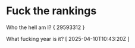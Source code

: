 # Fuck the rankings

Who the hell am I?
{ 29593312 }

What fucking year is it?
[ 2025-04-10T10:43:20Z ]
